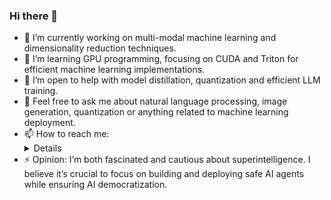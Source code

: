 ### Hi there 👋

<!--
**debashishc/debashishc** is a ✨ _special_ ✨ repository because its `README.md` (this file) appears on your GitHub profile.


[![@debashishc's Holopin board](https://holopin.me/debashishc)](https://holopin.io/@debashishc)
-->
- 🔭 I’m currently working on multi-modal machine learning and dimensionality reduction techniques.
- 🌱 I’m learning GPU programming, focusing on CUDA and Triton for efficient machine learning implementations.
- 🤔 I’m open to help with model distillation, quantization and efficient LLM training.
- 💬 Feel free to ask me about natural language processing, image generation, quantization or anything related to machine learning deployment.
- 📫 How to reach me: <details coming soon>
- ⚡ Opinion: I’m both fascinated and cautious about superintelligence. I believe it’s crucial to focus on building and deploying safe AI agents while ensuring AI democratization.
